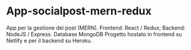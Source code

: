 # App-socialpost-mern-redux
App per la gestione dei post (MERN). Frontend: React / Redux; Backend: NodeJS / Express. Database MongoDB
Progetto hostato in frontend su Netlify e per il backend su Heroku.
